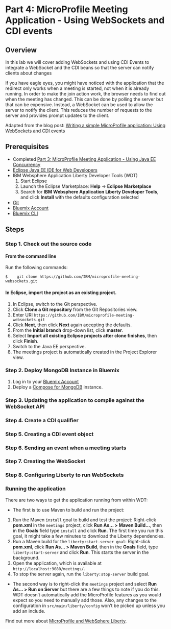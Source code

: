 # Part 4: MicroProfile Meeting Application - Using WebSockets and CDI events

## Overview
In this lab we will cover adding WebSockets and using CDI Events to integrate a WebSocket and the CDI beans so that the server can notify clients about changes

If you have eagle eyes, you might have noticed with the application that the redirect only works when a meeting is started, not when it is already running. In order to make the join action work, the browser needs to find out when the meeting has changed. This can be done by polling the server but that can be expensive. Instead, a WebSocket can be used to allow the server to notify the client. This reduces the number of requests to the server and provides prompt updates to the client.

Adapted from the blog post: [Writing a simple MicroProfile application: Using WebSockets and CDI events](https://developer.ibm.com/wasdev/docs/simple-microprofile-application-using-websockets-cdi-events/)

## Prerequisites
 * Completed [Part 3: MicroProfile Meeting Application - Using Java EE Concurrency](https://github.com/IBM/microprofile-meeting-concurrency)
 * [Eclipse Java EE IDE for Web Developers](http://www.eclipse.org/downloads/)
 * IBM Websphere Application Liberty Developer Tools (WDT)
   1. Start Eclipse
   2. Launch the Eclipse Marketplace: **Help** -> **Eclipse Marketplace**
   3. Search for **IBM Websphere Application Liberty Developer Tools**, and click **Install** with the defaults configuration selected
 * [Git](https://git-scm.com/downloads)
 * [Bluemix Account](https://www.bluemix.net)
 * [Bluemix CLI](https://clis.ng.bluemix.net/ui/home.html)
 
## Steps
### Step 1. Check out the source code

#### From the command line
Run the following commands:
  
```
$    git clone https://github.com/IBM/microprofile-meeting-websockets.git
```

#### In Eclipse, import the project as an existing project.
1. In Eclipse, switch to the Git perspective.
2. Click **Clone a Git repository** from the Git Repositories view.
3. Enter URI `https://github.com/IBM/microprofile-meeting-websockets.git`
4. Click **Next**, then click **Next** again accepting the defaults.
5. From the **Initial branch** drop-down list, click **master**.
6. Select **Import all existing Eclipse projects after clone finishes**, then click **Finish**.
7. Switch to the Java EE perspective.
8. The meetings project is automatically created in the Project Explorer view.

### Step 2. Deploy MongoDB Instance in Bluemix
1. Log in to your [Bluemix Account](https://www.bluemix.net)
2. Deploy a [Compose for MongoDB](https://console.bluemix.net/catalog/services/compose-for-mongodb) instance.

### Step 3. Updating the application to compile against the WebSocket API

### Step 4. Create a CDI qualifier

### Step 5. Creating a CDI event object

### Step 6. Sending an event when a meeting starts

### Step 7. Creating the WebSocket

### Step 8. Configuring Liberty to run WebSockets

### Running the application
There are two ways to get the application running from within WDT:

 * The first is to use Maven to build and run the project:
 1. Run the Maven `install` goal to build and test the project: Right-click **pom.xml** in the `meetings` project, click **Run As… > Maven Build…**, then in the **Goals** field type `install` and click **Run**. The first time you run this goal, it might take a few minutes to download the Liberty dependencies.
 2. Run a Maven build for the `liberty:start-server goal`: Right-click **pom.xml**, click **Run As… > Maven Build**, then in the **Goals** field, type `liberty:start-server` and click **Run**. This starts the server in the background.
 3. Open the application, which is available at `http://localhost:9080/meetings/`.
 4. To stop the server again, run the `liberty:stop-server` build goal.

 * The second way is to right-click the `meetings` project and select **Run As… > Run on Server** but there are a few things to note if you do this. WDT doesn’t automatically add the MicroProfile features as you would expect so you need to manually add those. Also, any changes to the configuration in `src/main/liberty/config` won’t be picked up unless you add an include.

Find out more about [MicroProfile and WebSphere Liberty](https://developer.ibm.com/wasdev/docs/microprofile/).
